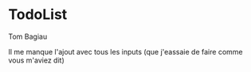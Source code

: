 # TodoList

Tom Bagiau

Il me manque l'ajout avec tous les inputs (que j'eassaie de faire comme vous m'aviez dit)